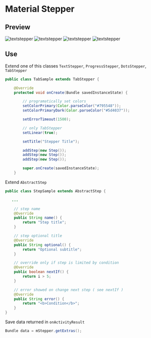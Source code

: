 # Material Stepper

## Preview

![textstepper](https://github.com/FrancisCan/MaterialStepper/blob/master/screenshot/text.png?raw=true)
![textstepper](https://github.com/FrancisCan/MaterialStepper/blob/master/screenshot/progress.png?raw=true)
![textstepper](https://github.com/FrancisCan/MaterialStepper/blob/master/screenshot/dots.png?raw=true)
![textstepper](https://github.com/FrancisCan/MaterialStepper/blob/master/screenshot/tabs.png?raw=true)

## Use

Extend one of this classes ```TextStepper```, ```ProgressStepper```, ```DotsStepper```, ```TabStepper```

```java
public class TabSample extends TabStepper {

    @Override
    protected void onCreate(Bundle savedInstanceState) {

        // programatically set colors
        setColorPrimary(Color.parseColor("#795548"));
        setColorPrimaryDark(Color.parseColor("#5d4037"));

        setErrorTimeout(1500);

        // only TabStepper
        setLinear(true);

        setTitle("Stepper Title");

        addStep(new Step());
        addStep(new Step());
        addStep(new Step());

        super.onCreate(savedInstanceState);
    }
```
Extend ```AbstractStep```
```java
public class StepSample extends AbstractStep {

   ...

    // step name
    @Override
    public String name() {
        return "Step title";
    }

    // step optional title
    @Override
    public String optional() {
        return "Optional subtitle";
    }

    // override only if step is limited by condition
    @Override
    public boolean nextIf() {
        return i > 5;
    }

    // error showed on change next step ( see nextIf )
    @Override
    public String error() {
        return "<b>Condition</b>";
    }
}
```
 Save data returned in ```onActivityResult```
```java
Bundle data = mStepper.getExtras();
```
